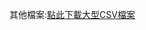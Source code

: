 
其他檔案:[點此下載大型CSV檔案]([https://drive.google.com/your-file-link](https://drive.google.com/file/d/1Mm8YsZzUyPNan5ThdzhjeZPKB43Unpfx/view?usp=drive_link))
